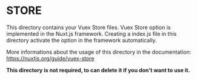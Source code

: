 # STORE

This directory contains your Vuex Store files.
Vuex Store option is implemented in the Nuxt.js framework.
Creating a index.js file in this directory activate the option in the framework automatically.

More informations about the usage of this directory in the documentation:
https://nuxtjs.org/guide/vuex-store

**This directory is not required, to can delete it if you don't want to use it.**

